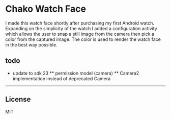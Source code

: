 # Chako Watch Face

I made this watch face shortly after purchasing my first Android watch. Expanding on the simplicity of the watch I added a configuration activity which allows the user to snap a still image from the camera then pick a color from the captured image. The color is used to render the watch face in the best way possible.

## todo

* update to sdk 23
** permission model (camera)
** Camera2 implementation instead of deprecated Camera

---

## License

MIT
